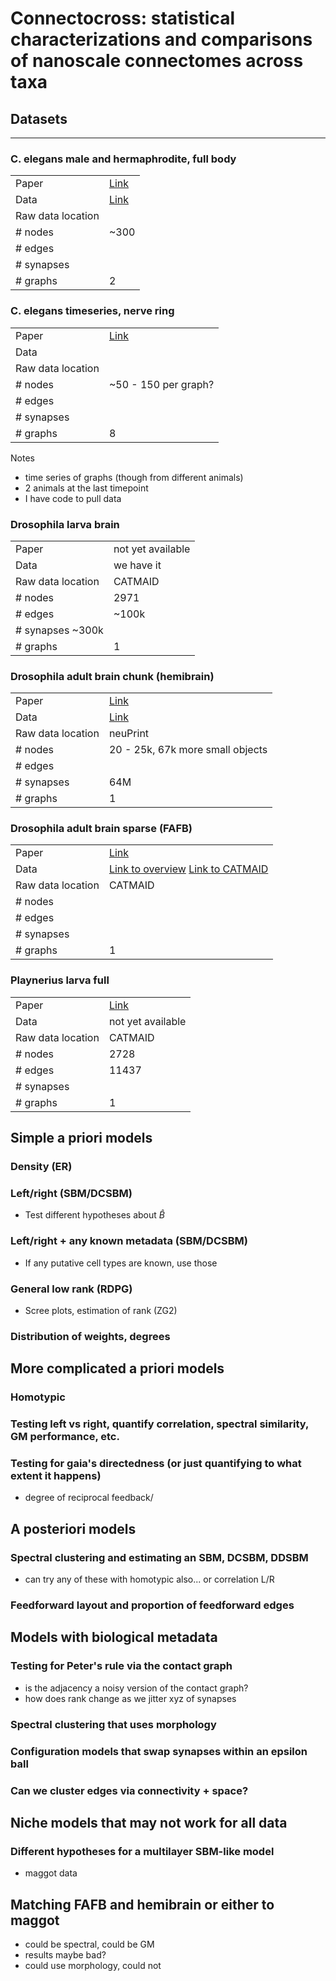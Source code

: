 # Connectocross: statistical characterizations and comparisons of nanoscale connectomes across taxa

## Datasets
---

### C. elegans male and hermaphrodite, full body
|  |  |
|-------|----------|
| Paper | [Link](https://www.nature.com/articles/s41586-019-1352-7) |
| Data | [Link](https://wormwiring.org/) |
| Raw data location |  |
| # nodes | ~300 |
| # edges |  | 
| # synapses | | 
| # graphs | 2 |

### C. elegans timeseries, nerve ring
|  |  |
|-------|----------|
| Paper | [Link](https://www.biorxiv.org/content/10.1101/2020.04.30.066209v2) |
| Data |  |
| Raw data location |  |
| # nodes | ~50 - 150 per graph?|
| # edges | | 
| # synapses | | 
| # graphs | 8 |

Notes
- time series of graphs (though from different animals)
- 2 animals at the last timepoint
- I have code to pull data

### Drosophila larva brain
|  |  |
|-------|----------|
| Paper | not yet available |
| Data | we have it |
| Raw data location | CATMAID |
| # nodes | 2971 |
| # edges | ~100k | 
| # synapses ~300k | 
| # graphs | 1 |

### Drosophila adult brain chunk (hemibrain)
|  |  |
|-------|----------|
| Paper | [Link](https://www.biorxiv.org/content/10.1101/2020.01.21.911859v1) |
| Data | [Link](https://www.janelia.org/project-team/flyem/hemibrain) |
| Raw data location | neuPrint |
| # nodes | 20 - 25k, 67k more small objects |
| # edges |  | 
| # synapses | 64M | 
| # graphs | 1 |

### Drosophila adult brain sparse (FAFB)
|  |  |
|-------|----------|
| Paper | [Link](https://www.cell.com/cell/fulltext/S0092-8674(18)30787-6) |
| Data | [Link to overview](https://temca2data.org/) [Link to CATMAID](https://fafb.catmaid.virtualflybrain.org/)|
| Raw data location | CATMAID |
| # nodes |  |
| # edges |  | 
| # synapses | |
| # graphs | 1 |

### Playnerius larva full 
|  |  |
|-------|----------|
| Paper | [Link](https://www.biorxiv.org/content/10.1101/2020.08.21.260984v2) |
| Data | not yet available |
| Raw data location | CATMAID |
| # nodes | 2728 |
| # edges | 11437 | 
| # synapses | | 
| # graphs | 1 |


## Simple a priori models

### Density (ER)

### Left/right (SBM/DCSBM)
- Test different hypotheses about $\hat{B}$

### Left/right + any known metadata (SBM/DCSBM)
- If any putative cell types are known, use those

### General low rank (RDPG)
- Scree plots, estimation of rank (ZG2)

### Distribution of weights, degrees

## More complicated a priori models

### Homotypic

### Testing left vs right, quantify correlation, spectral similarity, GM performance, etc.

### Testing for gaia's directedness (or just quantifying to what extent it happens)
- degree of reciprocal feedback/

## A posteriori models

### Spectral clustering and estimating an SBM, DCSBM, DDSBM
- can try any of these with homotypic also... or correlation L/R

### Feedforward layout and proportion of feedforward edges

## Models with biological metadata

### Testing for Peter's rule via the contact graph
- is the adjacency a noisy version of the contact graph?
- how does rank change as we jitter xyz of synapses

### Spectral clustering that uses morphology

### Configuration models that swap synapses within an epsilon ball

### Can we cluster edges via connectivity + space? 

## Niche models that may not work for all data 

### Different hypotheses for a multilayer SBM-like model
- maggot data

## Matching FAFB and hemibrain or either to maggot
- could be spectral, could be GM
- results maybe bad?
- could use morphology, could not

